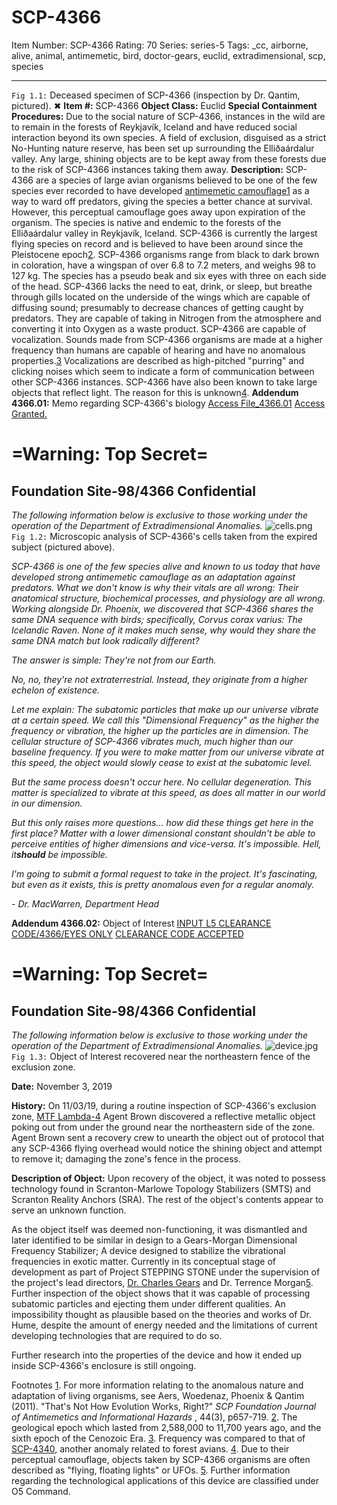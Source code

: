 # SCP-4366
Item Number: SCP-4366
Rating: 70
Series: series-5
Tags: _cc, airborne, alive, animal, antimemetic, bird, doctor-gears, euclid, extradimensional, scp, species

---

`Fig 1.1:` Deceased specimen of SCP-4366 (inspection by Dr. Qantim, pictured).
✖
**Item #:** SCP-4366
**Object Class:** Euclid
**Special Containment Procedures:** Due to the social nature of SCP-4366, instances in the wild are to remain in the forests of Reykjavík, Iceland and have reduced social interaction beyond its own species. A field of exclusion, disguised as a strict No-Hunting nature reserve, has been set up surrounding the Elliðaárdalur valley.
Any large, shining objects are to be kept away from these forests due to the risk of SCP-4366 instances taking them away.
**Description:** SCP-4366 are a species of large avian organisms believed to be one of the few species ever recorded to have developed [antimemetic camouflage](/scp-2256)[1](javascript:;) as a way to ward off predators, giving the species a better chance at survival. However, this perceptual camouflage goes away upon expiration of the organism. The species is native and endemic to the forests of the Elliðaárdalur valley in Reykjavík, Iceland.
SCP-4366 is currently the largest flying species on record and is believed to have been around since the Pleistocene epoch[2](javascript:;). SCP-4366 organisms range from black to dark brown in coloration, have a wingspan of over 6.8 to 7.2 meters, and weighs 98 to 127 kg. The species has a pseudo beak and six eyes with three on each side of the head. SCP-4366 lacks the need to eat, drink, or sleep, but breathe through gills located on the underside of the wings which are capable of diffusing sound; presumably to decrease chances of getting caught by predators. They are capable of taking in Nitrogen from the atmosphere and converting it into Oxygen as a waste product.
SCP-4366 are capable of vocalization. Sounds made from SCP-4366 organisms are made at a higher frequency than humans are capable of hearing and have no anomalous properties.[3](javascript:;) Vocalizations are described as high-pitched "purring" and clicking noises which seem to indicate a form of communication between other SCP-4366 instances. SCP-4366 have also been known to take large objects that reflect light. The reason for this is unknown[4](javascript:;).
**Addendum 4366.01:** Memo regarding SCP-4366's biology
[Access File_4366.01](javascript:;)
[Access Granted.](javascript:;)
# =Warning: Top Secret=
## Foundation Site-98/4366 Confidential
_The following information below is exclusive to those working under the operation of the Department of Extradimensional Anomalies._
![cells.png](https://scp-wiki.wdfiles.com/local--files/scp-4366/cells.png)
`Fig 1.2:` Microscopic analysis of SCP-4366's cells taken from the expired subject (pictured above).
  
_SCP-4366 is one of the few species alive and known to us today that have developed strong antimemetic camouflage as an adaptation against predators. What we don't know is why their vitals are all wrong: Their anatomical structure, biochemical processes, and physiology are all wrong. Working alongside Dr. Phoenix, we discovered that SCP-4366 shares the same DNA sequence with birds; specifically, Corvus corax varius: The Icelandic Raven. None of it makes much sense, why would they share the same DNA match but look radically different?_  
  
_The answer is simple: They're not from our Earth._  
  
_No, no, they're not extraterrestrial. Instead, they originate from a higher echelon of existence._  
  
_Let me explain: The subatomic particles that make up our universe vibrate at a certain speed. We call this "Dimensional Frequency" as the higher the frequency or vibration, the higher up the particles are in dimension. The cellular structure of SCP-4366 vibrates much, much higher than our baseline frequency. If you were to make matter from our universe vibrate at this speed, the object would slowly cease to exist at the subatomic level._  
  
_But the same process doesn't occur here. No cellular degeneration. This matter is specialized to vibrate at this speed, as does all matter in our world in our dimension._  
  
_But this only raises more questions… how did these things get here in the first place? Matter with a lower dimensional constant shouldn't be able to perceive entities of higher dimensions and vice-versa. It's impossible. Hell, it**should** be impossible._  
  
_I'm going to submit a formal request to take in the project. It's fascinating, but even as it exists, this is pretty anomalous even for a regular anomaly._  
  
  
  
_\- Dr. MacWarren, Department Head_  

**Addendum 4366.02:** Object of Interest
[INPUT L5 CLEARANCE CODE/4366/EYES ONLY](javascript:;)
[CLEARANCE CODE ACCEPTED](javascript:;)
# =Warning: Top Secret=
## Foundation Site-98/4366 Confidential
_The following information below is exclusive to those working under the operation of the Department of Extradimensional Anomalies._
![device.jpg](https://scp-wiki.wdfiles.com/local--files/scp-4366/device.jpg)
`Fig 1.3:` Object of Interest recovered near the northeastern fence of the exclusion zone.
  
**Date:** November 3, 2019  
  
**History:** On 11/03/19, during a routine inspection of SCP-4366's exclusion zone, [MTF Lambda-4](https://scp-wiki.wikidot.com/task-forces#lambda-4) Agent Brown discovered a reflective metallic object poking out from under the ground near the northeastern side of the zone. Agent Brown sent a recovery crew to unearth the object out of protocol that any SCP-4366 flying overhead would notice the shining object and attempt to remove it; damaging the zone's fence in the process.  
  
**Description of Object:** Upon recovery of the object, it was noted to possess technology found in Scranton-Marlowe Topology Stabilizers (SMTS) and Scranton Reality Anchors (SRA). The rest of the object's contents appear to serve an unknown function.  
  
As the object itself was deemed non-functioning, it was dismantled and later identified to be similar in design to a Gears-Morgan Dimensional Frequency Stabilizer; A device designed to stabilize the vibrational frequencies in exotic matter. Currently in its conceptual stage of development as part of Project STEPPING STONE under the supervision of the project's lead directors, [Dr. Charles Gears](/scp-4056) and Dr. Terrence Morgan[5](javascript:;). Further inspection of the object shows that it was capable of processing subatomic particles and ejecting them under different qualities. An impossibility thought as plausible based on the theories and works of Dr. Hume, despite the amount of energy needed and the limitations of current developing technologies that are required to do so.  
  
Further research into the properties of the device and how it ended up inside SCP-4366's enclosure is still ongoing.  

Footnotes
[1](javascript:;). For more information relating to the anomalous nature and adaptation of living organisms, see Aers, Woedenaz, Phoenix & Qantim (2011). "That's Not How Evolution Works, Right?" _SCP Foundation Journal of Antimemetics and Informational Hazards_ , 44(3), p657-719.
[2](javascript:;). The geological epoch which lasted from 2,588,000 to 11,700 years ago, and the sixth epoch of the Cenozoic Era.
[3](javascript:;). Frequency was compared to that of [SCP-4340](/scp-4340), another anomaly related to forest avians.
[4](javascript:;). Due to their perceptual camouflage, objects taken by SCP-4366 organisms are often described as "flying, floating lights" or UFOs.
[5](javascript:;). Further information regarding the technological applications of this device are classified under O5 Command.